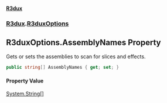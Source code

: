 #### [R3dux](R3dux.md 'R3dux')
### [R3dux](R3dux.md#R3dux 'R3dux').[R3duxOptions](R3duxOptions.md 'R3dux.R3duxOptions')

## R3duxOptions.AssemblyNames Property

Gets or sets the assemblies to scan for slices and effects.

```csharp
public string[] AssemblyNames { get; set; }
```

#### Property Value
[System.String](https://docs.microsoft.com/en-us/dotnet/api/System.String 'System.String')[[]](https://docs.microsoft.com/en-us/dotnet/api/System.Array 'System.Array')